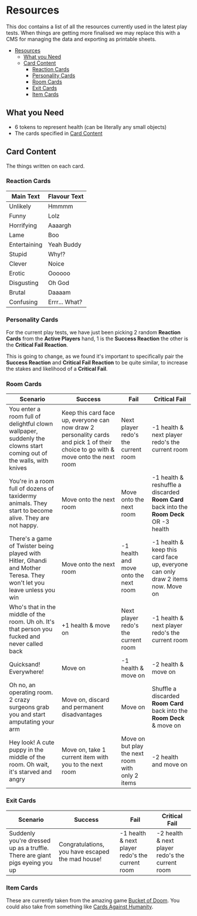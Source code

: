 # Resources

This doc contains a list of all the resources currently used in the latest play tests. When things
are getting more finalised we may replace this with a CMS for managing the data and exporting as
printable sheets.

- [Resources](#resources)
  - [What you Need](#what-you-need)
  - [Card Content](#card-content)
    - [Reaction Cards](#reaction-cards)
    - [Personality Cards](#personality-cards)
    - [Room Cards](#room-cards)
    - [Exit Cards](#exit-cards)
    - [Item Cards](#item-cards)

## What you Need

- 6 tokens to represent health (can be literally any small objects)
- The cards specified in [Card Content](#card-content)

## Card Content

The things written on each card.

### Reaction Cards

| Main Text    | Flavour Text  |
| ------------ | ------------- |
| Unlikely     | Hmmmm         |
| Funny        | Lolz          |
| Horrifying   | Aaaargh       |
| Lame         | Boo           |
| Entertaining | Yeah Buddy    |
| Stupid       | Why!?         |
| Clever       | Noice         |
| Erotic       | Oooooo        |
| Disgusting   | Oh God        |
| Brutal       | Daaaam        |
| Confusing    | Errr... What? |

### Personality Cards

For the current play tests, we have just been picking 2 random **Reaction Cards** from the
**Active Players** hand, 1 is the **Success Reaction** the other is the **Critical Fail Reaction**.

This is going to change, as we found it's important to specifically pair the **Success Reaction**
and **Critical Fail Reaction** to be quite similar, to increase the stakes and likelihood of a
**Critical Fail**.

### Room Cards

| Scenario                                                                                                              | Success                                                                                                                           | Fail                                             | Critical Fail                                                                            |
| --------------------------------------------------------------------------------------------------------------------- | --------------------------------------------------------------------------------------------------------------------------------- | ------------------------------------------------ | ---------------------------------------------------------------------------------------- |
| You enter a room full of delightful clown wallpaper, suddenly the clowns start coming out of the walls, with knives   | Keep this card face up, everyone can now draw 2 personality cards and pick 1 of their choice to go with & move onto the next room | Next player redo's the current room              | -1 health & next player redo's the current room                                          |
| You're in a room full of dozens of taxidermy animals. They start to become alive. They are not happy.                 | Move onto the next room                                                                                                           | Move onto the next room                          | -1 health & reshuffle a discarded **Room Card** back into the **Room Deck** OR -3 health |
| There's a game of Twister being played with Hitler, Ghandi and Mother Teresa. They won't let you leave unless you win | Move onto the next room                                                                                                           | -1 health and move onto the next room            | -1 health & keep this card face up, everyone can only draw 2 items now. Move on          |
| Who's that in the middle of the room. Uh oh. It's that person you fucked and never called back                        | +1 health & move on                                                                                                               | Next player redo's the current room              | -1 health & next player redo's the current room                                          |
| Quicksand! Everywhere!                                                                                                | Move on                                                                                                                           | -1 health & move on                              | -2 health & move on                                                                      |
| Oh no, an operating room. 2 crazy surgeons grab you and start amputating your arm                                     | Move on, discard and permanent disadvantages                                                                                      | Move on                                          | Shuffle a discarded **Room Card** back into the **Room Deck** & move on                  |
| Hey look! A cute puppy in the middle of the room. Oh wait, it's starved and angry                                     | Move on, take 1 current item with you to the next room                                                                            | Move on but play the next room with only 2 items | -2 health and move on                                                                    |

### Exit Cards

| Scenario                                                                    | Success                                          | Fail                                            | Critical Fail                                   |
| --------------------------------------------------------------------------- | ------------------------------------------------ | ----------------------------------------------- | ----------------------------------------------- |
| Suddenly you're dressed up as a truffle. There are giant pigs eyeing you up | Congratulations, you have escaped the mad house! | -1 health & next player redo's the current room | -2 health & next player redo's the current room |

### Item Cards

These are currently taken from the amazing game
[Bucket of Doom](https://bigpotato.com/gb/games/bucket-of-doom/). You could also take from something
like [Cards Against Humanity](https://cardsagainsthumanity.com/).
